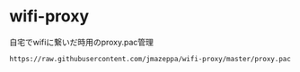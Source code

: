 # wifi-proxy

自宅でwifiに繋いだ時用のproxy.pac管理

```
https://raw.githubusercontent.com/jmazeppa/wifi-proxy/master/proxy.pac
```
